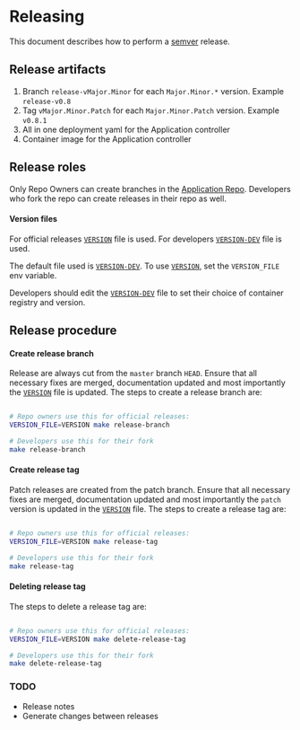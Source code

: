 # Releasing

[semver]: https://semver.org
[`VERSION`]: ../VERSION
[`VERSION-DEV`]: ../VERSION-DEV

This document describes how to perform a [semver] release.

## Release artifacts
1. Branch `release-vMajor.Minor` for each `Major.Minor.*` version. Example `release-v0.8`
2. Tag `vMajor.Minor.Patch` for each `Major.Minor.Patch` version. Example `v0.8.1`
3. All in one deployment yaml for the Application controller
4. Container image for the Application controller

## Release roles

Only Repo Owners can create branches in the [Application Repo](https://github.com/kubernetes-sigs/application). Developers who fork the repo can create releases in their repo as well.

#### Version files
For official releases [`VERSION`] file is used.
For developers [`VERSION-DEV`] file is used.

The default file used is [`VERSION-DEV`].
To use [`VERSION`], set the `VERSION_FILE` env variable.

Developers should edit the [`VERSION-DEV`] file to set their choice of container registry and version.

## Release procedure

#### Create release branch

Release are always cut from the `master` branch `HEAD`. 
Ensure that all necessary fixes are merged, documentation updated and most importantly the [`VERSION`] file is updated.
The steps to create a release branch are:
```bash

# Repo owners use this for official releases:
VERSION_FILE=VERSION make release-branch

# Developers use this for their fork
make release-branch
```

#### Create release tag

Patch releases are created from the patch branch. 
Ensure that all necessary fixes are merged, documentation updated and most importantly the `patch` version is updated in the [`VERSION`] file.
The steps to create a release tag are:
```bash

# Repo owners use this for official releases:
VERSION_FILE=VERSION make release-tag

# Developers use this for their fork
make release-tag
```

#### Deleting release tag

The steps to delete a release tag are:
```bash

# Repo owners use this for official releases:
VERSION_FILE=VERSION make delete-release-tag

# Developers use this for their fork
make delete-release-tag
```

### TODO
- Release notes
- Generate changes between releases

